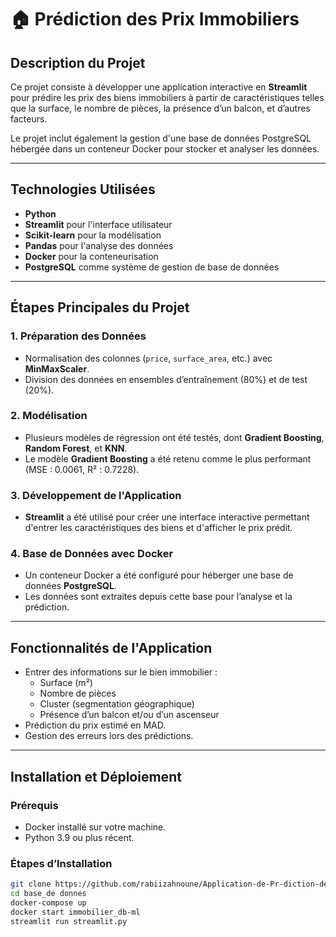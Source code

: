 # 🏠 Prédiction des Prix Immobiliers

## **Description du Projet**  
Ce projet consiste à développer une application interactive en **Streamlit** pour prédire les prix des biens immobiliers à partir de caractéristiques telles que la surface, le nombre de pièces, la présence d’un balcon, et d’autres facteurs.  

Le projet inclut également la gestion d'une base de données PostgreSQL hébergée dans un conteneur Docker pour stocker et analyser les données.  

---

## **Technologies Utilisées**  
- **Python**  
- **Streamlit** pour l'interface utilisateur  
- **Scikit-learn** pour la modélisation  
- **Pandas** pour l'analyse des données  
- **Docker** pour la conteneurisation  
- **PostgreSQL** comme système de gestion de base de données  

---

## **Étapes Principales du Projet**  

### 1. **Préparation des Données**  
- Normalisation des colonnes (`price`, `surface_area`, etc.) avec **MinMaxScaler**.  
- Division des données en ensembles d’entraînement (80%) et de test (20%).  

### 2. **Modélisation**  
- Plusieurs modèles de régression ont été testés, dont **Gradient Boosting**, **Random Forest**, et **KNN**.  
- Le modèle **Gradient Boosting** a été retenu comme le plus performant (MSE : 0.0061, R² : 0.7228).  

### 3. **Développement de l'Application**  
- **Streamlit** a été utilisé pour créer une interface interactive permettant d'entrer les caractéristiques des biens et d'afficher le prix prédit.  

### 4. **Base de Données avec Docker**  
- Un conteneur Docker a été configuré pour héberger une base de données **PostgreSQL**.  
- Les données sont extraites depuis cette base pour l’analyse et la prédiction.  

---

## **Fonctionnalités de l'Application**  
- Entrer des informations sur le bien immobilier :  
  - Surface (m²)  
  - Nombre de pièces  
  - Cluster (segmentation géographique)  
  - Présence d’un balcon et/ou d’un ascenseur  
- Prédiction du prix estimé en MAD.  
- Gestion des erreurs lors des prédictions.  

---

## **Installation et Déploiement**

### **Prérequis**  
- Docker installé sur votre machine.  
- Python 3.9 ou plus récent.  

### **Étapes d’Installation**   
   ```bash
   git clone https://github.com/rabiizahnoune/Application-de-Pr-diction-des-Prix-Immobiliers
   cd base_de donnes
   docker-compose up
   docker start immobilier_db-ml
   streamlit run streamlit.py
